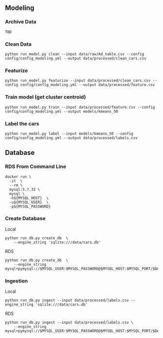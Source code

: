 

## Modeling

### Archive Data
```Shell
TBD
```

### Clean Data
```shell
python run_model.py clean --input data/raw/Ad_table.csv --config config/config_modeling.yml --output data/processed/clean_cars.csv
```

### Featurize
```shell
python run_model.py featurize --input data/processed/clean_cars.csv --config config/config_modeling.yml --output data/processed/feature.csv
```

### Train model (get cluster centroid)
```shell
python run_model.py train --input data/processed/feature.csv --config config/config_modeling.yml --output models/kmeans_50    
```

### Label the cars
```shell
python run_model.py label --input models/kmeans_50 --config config/config_modeling.yml --output data/processed/labels.csv
```

## Database

### RDS From Command Line
```shell
docker run \
  -it  \
  --rm \
  mysql:5.7.33 \
  mysql \
  -h${MYSQL_HOST}  \
  -u${MYSQL_USER}  \
  -p${MYSQL_PASSWORD} 
```
### Create Database

Local
```shell
python run_db.py create_db  \
    --engine_string 'sqlite:///data/cars.db'
```

RDS
```shell
python run_db.py create_db  \
    --engine_string mysql+pymysql://$MYSQL_USER:$MYSQL_PASSWORD@$MYSQL_HOST:$MYSQL_PORT/$DATABASE_NAME
```

### Ingestion

Local
```shell
python run_db.py ingest --input data/processed/labels.csv --engine_string 'sqlite:///data/cars.db'      
```

RDS
```shell
python run_db.py ingest --input data/processed/labels.csv \
    --engine_string mysql+pymysql://$MYSQL_USER:$MYSQL_PASSWORD@$MYSQL_HOST:$MYSQL_PORT/$DATABASE_NAME     
```